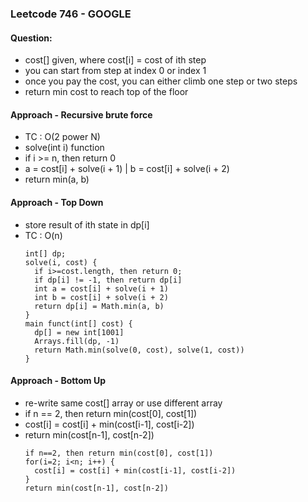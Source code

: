 ### Leetcode 746 - GOOGLE
#### Question:
- cost[] given, where cost[i] = cost of ith step
- you can start from step at index 0 or index 1
- once you pay the cost, you can either climb one step or two steps
- return min cost to reach top of the floor

#### Approach - Recursive brute force
- TC : O(2 power N)
- solve(int i) function
- if i >= n, then return 0
- a = cost[i] + solve(i + 1) | b = cost[i] + solve(i + 2)
- return min(a, b)

#### Approach - Top Down
- store result of ith state in dp[i]
- TC : O(n)
  ```
  int[] dp;
  solve(i, cost) {
    if i>=cost.length, then return 0;
    if dp[i] != -1, then return dp[i]
    int a = cost[i] + solve(i + 1)
    int b = cost[i] + solve(i + 2)
    return dp[i] = Math.min(a, b)
  }
  main funct(int[] cost) {
    dp[] = new int[1001]
    Arrays.fill(dp, -1)
    return Math.min(solve(0, cost), solve(1, cost))
  }
  ```
#### Approach - Bottom Up
- re-write same cost[] array or use different array
- if n == 2, then return min(cost[0], cost[1])
- cost[i] = cost[i] + min(cost[i-1], cost[i-2])
- return min(cost[n-1], cost[n-2])
  ```
  if n==2, then return min(cost[0], cost[1])
  for(i=2; i<n; i++) {
    cost[i] = cost[i] + min(cost[i-1], cost[i-2])
  }
  return min(cost[n-1], cost[n-2])
  ```
